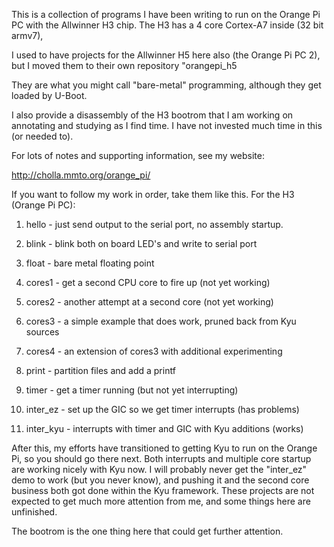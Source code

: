 This is a collection of programs I have been writing to run on
the Orange Pi PC with the Allwinner H3 chip.
The H3 has a 4 core Cortex-A7 inside (32 bit armv7),

I used to have projects for the Allwinner H5 here also
(the Orange Pi PC 2), but I moved them to their own repository
"orangepi_h5

They are what you might call "bare-metal"
programming, although they get loaded by U-Boot.

I also provide a disassembly of the H3 bootrom that I am working
on annotating and studying as I find time.
I have not invested much time in this (or needed to).

For lots of notes and supporting information, see my website:

http://cholla.mmto.org/orange_pi/

If you want to follow my work in order, take them like this.
For the H3 (Orange Pi PC):

1. hello - just send output to the serial port, no assembly startup.
1. blink - blink both on board LED's and write to serial port

2. float - bare metal floating point
3. cores1 - get a second CPU core to fire up (not yet working)
3. cores2 - another attempt at a second core (not yet working)
3. cores3 - a simple example that does work, pruned back from Kyu sources
3. cores4 - an extension of cores3 with additional experimenting
4. print - partition files and add a printf
5. timer - get a timer running (but not yet interrupting)
6. inter_ez - set up the GIC so we get timer interrupts (has problems)
7. inter_kyu - interrupts with timer and GIC with Kyu additions (works)

After this, my efforts have transitioned to getting Kyu to run on
the Orange Pi, so you should go there next.
Both interrupts and multiple core startup are working nicely with
Kyu now.
I will probably never get the "inter_ez" demo to work (but you never know),
and pushing it and the second core business both got done within
the Kyu framework.
These projects are not expected to get much more
attention from me, and some things here are unfinished.

The bootrom is the one thing here that could get further attention.
